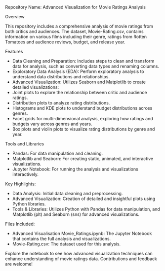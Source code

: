 Repository Name: Advanced Visualization for Movie Ratings Analysis

Overview

 This repository includes a comprehensive analysis of movie ratings from both critics and audiences. The dataset, Movie-Rating.csv, contains information on various films including their genre, ratings from Rotten Tomatoes and audience reviews, budget, and release year.

Features
 * Data Cleaning and Preparation: Includes steps to clean and transform data for analysis, such as converting data types and renaming columns.
 * Exploratory Data Analysis (EDA): Perform exploratory analysis to understand data distributions and relationships.
 * Advanced Visualization: Utilizes Seaborn and Matplotlib to create detailed visualizations:
  * Joint plots to explore the relationship between critic and audience ratings.
  * Distribution plots to analyze rating distributions.
  * Histograms and KDE plots to understand budget distributions across genres.
  * Facet grids for multi-dimensional analysis, exploring how ratings and budgets vary across genres and years.
  * Box plots and violin plots to visualize rating distributions by genre and year.
    
Tools and Libraries
 * Pandas: For data manipulation and cleaning.
 * Matplotlib and Seaborn: For creating static, animated, and interactive visualizations.
 * Jupyter Notebook: For running the analysis and visualizations interactively.

Key Highlights:
  * Data Analysis: Initial data cleaning and preprocessing.
  * Advanced Visualization: Creation of detailed and insightful plots using Python libraries.
  * Tools & Libraries: Utilizes Python with Pandas for data manipulation, and Matplotlib (plt) and Seaborn (sns) for advanced visualizations.
    
Files Included:
  * Advanced Visualisation Movie_Ratings.ipynb: The Jupyter Notebook that contains the full analysis and visualizations.
  * Movie-Rating.csv: The dataset used for this analysis.
    
Explore the notebook to see how advanced visualization techniques can enhance understanding of movie ratings data. Contributions and feedback are welcome!
